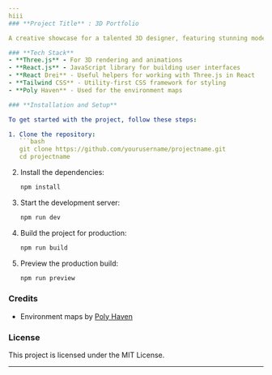 ```yaml
---
hiii
### **Project Title** : 3D Portfolio

A creative showcase for a talented 3D designer, featuring stunning models and animations. Built with cutting-edge web technologies to deliver an immersive experience.

### **Tech Stack**
- **Three.js** - For 3D rendering and animations
- **React.js** - JavaScript library for building user interfaces
- **React Drei** - Useful helpers for working with Three.js in React
- **Tailwind CSS** - Utility-first CSS framework for styling
- **Poly Haven** - Used for the environment maps

### **Installation and Setup**

To get started with the project, follow these steps:

1. Clone the repository:
   ```bash
   git clone https://github.com/yourusername/projectname.git
   cd projectname
   ```

2. Install the dependencies:
   ```bash
   npm install
   ```

3. Start the development server:
   ```bash
   npm run dev
   ```

4. Build the project for production:
   ```bash
   npm run build
   ```

5. Preview the production build:
   ```bash
   npm run preview
   ```

### **Credits**
- Environment maps by [Poly Haven](https://polyhaven.com)

### **License**
This project is licensed under the MIT License.

---
```


